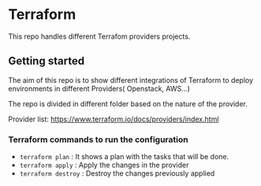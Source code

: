 # Terraform

This repo handles different Terrafom providers projects.


## Getting started

The aim of this repo is to show different integrations of Terraform to deploy environments in different Providers( Openstack, AWS...)

The repo is divided in different folder based on the nature of the provider.

Provider list: https://www.terraform.io/docs/providers/index.html

### Terraform commands to run the configuration

- `terraform plan` : It shows a plan with the tasks that will be done.
- `terraform apply` : Apply the changes in the provider
- `terraform destroy` : Destroy the changes previously applied

